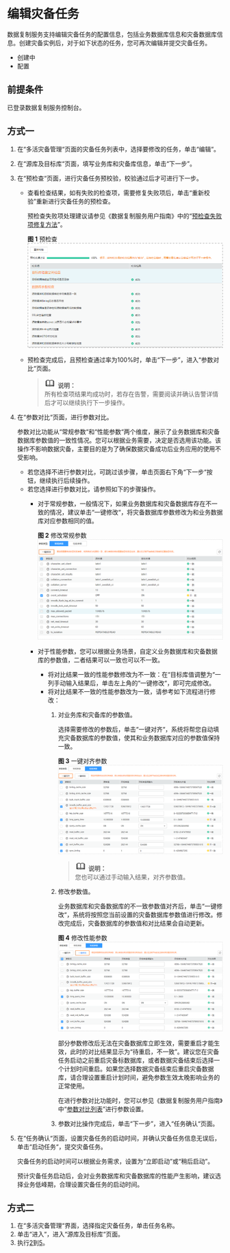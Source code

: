 # 编辑灾备任务<a name="drs_03_0026"></a>

数据复制服务支持编辑灾备任务的配置信息，包括业务数据库信息和灾备数据库信息。创建灾备实例后，对于如下状态的任务，您可再次编辑并提交灾备任务。

-   创建中
-   配置

## 前提条件<a name="section16256919193311"></a>

已登录数据复制服务控制台。

## 方式一<a name="section7447202123212"></a>

1.  在“多活灾备管理“页面的灾备任务列表中，选择要修改的任务，单击“编辑“。
2.  <a name="li105671010104417"></a>在“源库及目标库“页面，填写业务库和灾备库信息，单击“下一步”。
3.  在“预检查“页面，进行灾备任务预校验，校验通过后才可进行下一步。
    -   查看检查结果，如有失败的检查项，需要修复失败项后，单击“重新校验”重新进行灾备任务的预检查。

        预检查失败项处理建议请参见《数据复制服务用户指南》中的“[预检查失败项修复方法](https://support.huaweicloud.com/usermanual-drs/drs_precheck.html)”。

        **图 1**  预检查<a name="zh-cn_topic_0171670392_fig237882315489"></a>  
        ![](figures/预检查-21.png "预检查-21")

    -   预检查完成后，且预检查通过率为100%时，单击“下一步”，进入“参数对比“页面。

        >![](public_sys-resources/icon-note.gif) **说明：**   
        >所有检查项结果均成功时，若存在告警，需要阅读并确认告警详情后才可以继续执行下一步操作。  


4.  在“参数对比“页面，进行参数对比。

    参数对比功能从“常规参数“和“性能参数“两个维度，展示了业务数据库和灾备数据库参数值的一致性情况。您可以根据业务需要，决定是否选用该功能。该操作不影响数据灾备，主要目的是为了确保数据灾备成功后业务应用的使用不受影响。

    -   若您选择不进行参数对比，可跳过该步骤，单击页面右下角“下一步“按钮，继续执行后续操作。
    -   若您选择进行参数对比，请参照如下的步骤操作。
        -   对于常规参数，一般情况下，如果业务数据库和灾备数据库存在不一致的情况，建议单击“一键修改“，将灾备数据库参数修改为和业务数据库对应参数相同的值。

            **图 2**  修改常规参数<a name="zh-cn_topic_0171670392_fig771445810191"></a>  
            ![](figures/修改常规参数-22.png "修改常规参数-22")

        -   对于性能参数，您可以根据业务场景，自定义业务数据库和灾备数据库的参数值，二者结果可以一致也可以不一致。
            -   将对比结果一致的性能参数修改为不一致：在“目标库值调整为“一列手动输入结果后，单击左上角的“一键修改“，即可完成修改。
            -   将对比结果不一致的性能参数改为一致，请参考如下流程进行修改：
                1.  对业务库和灾备库的参数值。

                    选择需要修改的参数后，单击“一键对齐“，系统将帮您自动填充灾备数据库的参数值，使其和业务数据库对应的参数值保持一致。

                    **图 3**  一键对齐参数<a name="zh-cn_topic_0171670392_fig5154113452214"></a>  
                    ![](figures/一键对齐参数-23.png "一键对齐参数-23")

                    >![](public_sys-resources/icon-note.gif) **说明：**   
                    >您也可以通过手动输入结果，对齐参数值。  

                2.  修改参数值。

                    业务数据库和灾备数据库的不一致参数值对齐后，单击“一键修改“，系统将按照您当前设置的灾备数据库参数值进行修改。修改完成后，灾备数据库的参数值和对比结果会自动更新。

                    **图 4**  修改性能参数<a name="zh-cn_topic_0171670392_fig2890155692418"></a>  
                    ![](figures/修改性能参数-24.png "修改性能参数-24")

                    部分参数修改后无法在灾备数据库立即生效，需要重启才能生效，此时的对比结果显示为“待重启，不一致”。建议您在灾备任务启动之前重启灾备标数据库，或者数据灾备结束后选择一个计划时间重启。如果您选择数据灾备结束后重启灾备数据库，请合理设置重启计划时间，避免参数生效太晚影响业务的正常使用。

                    在进行参数对比功能时，您可以参见《数据复制服务用户指南》中“[参数对比列表](https://support.huaweicloud.com/usermanual-drs/drs_08_0001.html)”进行参数设置。

                3.  参数对比操作完成后，单击“下一步”，进入“任务确认“页面。



5.  <a name="li620112563620"></a>在“任务确认“页面，设置灾备任务的启动时间，并确认灾备任务信息无误后，单击“启动任务“，提交灾备任务。

    灾备任务的启动时间可以根据业务需求，设置为“立即启动”或“稍后启动”。

    预计灾备任务启动后，会对业务数据库和灾备数据库的性能产生影响，建议选择业务低峰期，合理设置灾备任务的启动时间。


## 方式二<a name="section15449821133212"></a>

1.  在“多活灾备管理“界面，选择指定灾备任务，单击任务名称。
2.  单击“进入“，进入“源库及目标库“页面。
3.  执行[2](#li105671010104417)到[5](#li620112563620)。

